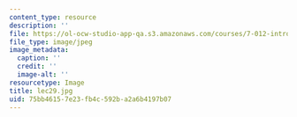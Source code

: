 ```yaml
---
content_type: resource
description: ''
file: https://ol-ocw-studio-app-qa.s3.amazonaws.com/courses/7-012-introduction-to-biology-fall-2004/75bb46157e23fb4c592ba2a6b4197b07_lec29.jpg
file_type: image/jpeg
image_metadata:
  caption: ''
  credit: ''
  image-alt: ''
resourcetype: Image
title: lec29.jpg
uid: 75bb4615-7e23-fb4c-592b-a2a6b4197b07
---
```


